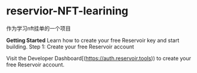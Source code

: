 # reservior-NFT-learining
作为学习nft挂单的一个项目

**Getting Started**
Learn how to create your free Reservoir key and start building.
Step 1: Create your free Reservoir account

Visit the Developer Dashboard[(https://auth.reservoir.tools)) to create your free Reservoir account.

